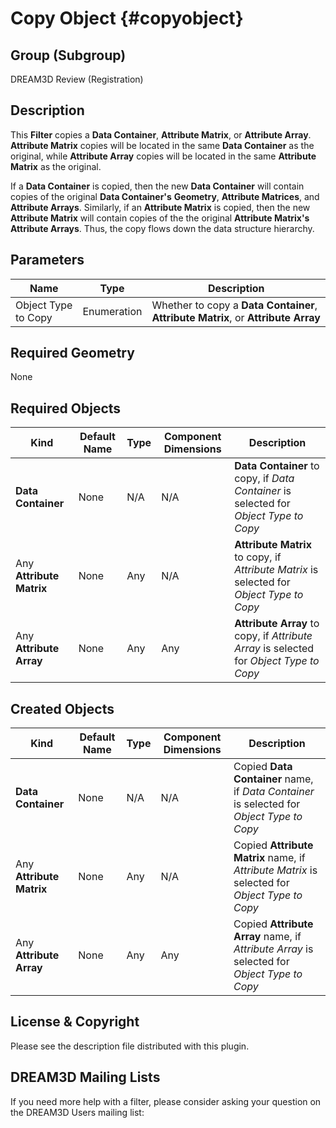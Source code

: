 Copy Object {#copyobject}
=============

## Group (Subgroup) ##

DREAM3D Review (Registration)

## Description ##

This **Filter** copies a **Data Container**, **Attribute Matrix**, or **Attribute Array**.  **Attribute Matrix** copies will be located in the same **Data Container** as the original, while **Attribute Array** copies will be located in the same **Attribute Matrix** as the original.  

If a **Data Container** is copied, then the new **Data Container** will contain copies of the original **Data Container's** **Geometry**, **Attribute Matrices**, and **Attribute Arrays**. Similarly, if an **Attribute Matrix** is copied, then the new **Attribute Matrix** will contain copies of the the original **Attribute Matrix's** **Attribute Arrays**.  Thus, the copy flows down the data structure hierarchy.

## Parameters ##

| Name | Type | Description |
|------|------|-------------|
| Object Type to Copy | Enumeration | Whether to copy a **Data Container**, **Attribute Matrix**, or **Attribute Array** |

## Required Geometry ###

None

## Required Objects ##

| Kind | Default Name | Type | Component Dimensions | Description |
|------|--------------|------|----------------------|-------------|
| **Data Container** | None | N/A | N/A | **Data Container** to copy, if _Data Container_ is selected for _Object Type to Copy_ |
| Any **Attribute Matrix** | None | Any | N/A | **Attribute Matrix** to copy, if _Attribute Matrix_ is selected for _Object Type to Copy_ |
| Any **Attribute Array** | None | Any | Any | **Attribute Array** to copy, if _Attribute Array_ is selected for _Object Type to Copy_ |

## Created Objects ##

| Kind | Default Name | Type | Component Dimensions | Description |
|------|--------------|------|----------------------|-------------|
| **Data Container** | None | N/A | N/A | Copied **Data Container** name, if _Data Container_ is selected for _Object Type to Copy_ |
| Any **Attribute Matrix** | None | Any | N/A | Copied **Attribute Matrix** name, if _Attribute Matrix_ is selected for _Object Type to Copy_ |
| Any **Attribute Array** | None | Any | Any | Copied **Attribute Array** name, if _Attribute Array_ is selected for _Object Type to Copy_ |

## License & Copyright ##

Please see the description file distributed with this plugin.

## DREAM3D Mailing Lists ##

If you need more help with a filter, please consider asking your question on the DREAM3D Users mailing list:
